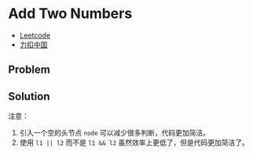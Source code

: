 # Add Two Numbers

- [Leetcode](https://leetcode.com/problems/add-two-numbers)
- [力扣中国](https://leetcode.cn/problems/add-two-numbers)

## Problem

[](desc.md ':include')

## Solution

[](solution.h ':include :type=code cpp')

[](solution.cpp ':include :type=code cpp')

注意：

1. 引入一个空的头节点 `node` 可以减少很多判断，代码更加简洁。
2. 使用 `l1 || l2` 而不是 `l1 && l2` 虽然效率上更低了，但是代码更加简洁了。

